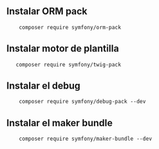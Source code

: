 ## Instalar ORM pack
```
    composer require symfony/orm-pack
```


## Instalar motor de plantilla
```
   composer require symfony/twig-pack
```


## Instalar el debug
```
    composer require symfony/debug-pack --dev
```


## Instalar el maker bundle
```
    composer require symfony/maker-bundle --dev
```


##
```
```

##
```
```


##
```
```